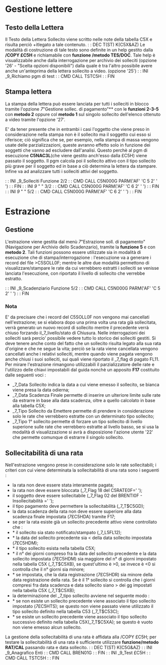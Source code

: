 # Gestione lettere

## Testo della Lettera
Il Testo della Lettera Sollecito viene scritto nelle note della tabella C5X e risulta perciò +itlegato a tale contenuto.
 :  : DEC T(ST) K(C5X&AZ)
Le modalità di costruzione di tale testo sono definite in un help gestito dalla **/COPY £C5H** e richiamabile con **funzione /metodo TES/DOC**. Tale help è visualizzabile anche dalla interrogazione per archivio dei solleciti (opzione '26' - "Scelta opzioni disponibili") dalla quale è tra l'altro possibile avere anche un'anteprima della lettera sollecito a video. (opzione '25')
 :  : INI _9_Richiamo pgm di test
 :  : CMD CALL TSTC5H
 :  : FIN

## Stampa lettera
La stampa della lettera può essere lanciata per tutti i solleciti in blocco tramite l'opzione _7_"Gestione sollec. di pagamento"** con le **funzioni 2-3-5** con **metodo 2** oppure col **metodo 1** sul singolo sollecito dell'elenco ottenuto a video tramite l'opzione '27'.

E' da tener presente che in entrambi i casi l'oggetto che viene preso in considerazione nella stampa non è il sollecito ma il soggetto cui esso si riferisce; ciò significa che se, per esempio, nella stampa di massa vengono usate delle parzializzazioni, queste avranno effetto solo in funzione dei soggetti che vanno ad escludere dall'analisi.
Questo perchè al pgm di esecuzione **C5NAC3L**(che viene gestito anch'esso dalla £C5H) viene passato il soggetto. Il pgm calcola poi il sollecito attivo con il tipo  sollecito più grave per il soggetto ed in base a ciò determina la lettera da stampare. Infine va ad analizzare tutti i solleciti attivi del soggetto.

 :  : INI _9_Solleciti Funzione 2/2
 :  : CMD CALL C5N000G PARM('AF' 'C 5 2' ' ')
 :  : FIN
 :  : INI _9_    "         "    3/2
 :  : CMD CALL C5N000G PARM('AF' 'C 6 2' ' ')
 :  : FIN
 :  : INI _9_    "         "    5/2
 :  : CMD CALL C5N000G PARM('AF' 'C 6 2' ' ')
 :  : FIN

# Estrazione
## Gestione
L'estrazione viene gestita dal menù _7_"Estrazione soll. di pagamento"(Navigazione per Archivio dello Scadenzario), tramite la **funzione 5** e con **metodo 2**. Tali funzioni possono essere utilizzate sia in modalità di esecuzione che di stampa/interrogazione :  l'esecuzione va a generare i record del file >C5SOLL0F; mentre le altre due  modalità permettono di visualizzare/stampare le rate da cui verrebbero estratti i solleciti se venisse lanciata l'esecuzione, con riportato il livello di sollecito che verrebbe estratto.

 :  : INI _9_Scadenziario Funzione 5/2
 :  : CMD CALL C5N000G PARM('AF' 'C 5 2' ' ')
 :  : FIN
### Nota
E' da precisare che i record del C5SOLL0F non vengono mai cancellati nell'estrazione; se si elabora dopo una prima volta una rata già sollecitata, verrà generato un nuovo record di sollecito mentre il precedente verrà chiuso forzando il_7_livello/stato di Chiusura.
Nelle interrogazioni dei solleciti sarà percio' possibile vedere tutto lo storico dei solleciti gestiti. Si deve tenere anche conto del fatto che un sollecito risulta legato alla sua rata d'origine e che ne segue la vita; perciò se la rata viene cancellata vengono cancellati anche i relativi solleciti, mentre quando viene pagata vengono anche chiusi i suoi solleciti, sui quali viene riportato il _7_flag di pagato FL11.
Per mirare l'estrazione rimangono utilizzabili il parzializzatore delle rate e l'utilizzo delle chiavi impostabili dal guida nonchè un apposito **F17** costituito dalle seguenti voci : 
-  _7_Data Sollecito indica la data a cui viene emesso il sollecito, se bianca viene presa la data odierna;
-  _7_Data Scadenza Finale permette di inserire un ulteriore limite sulle rate da estrarre in base alla data scadenza, oltre a quello calcolato in base alla tabella C5X;
-  _7_Tipo Sollecito da Emettere permette di prendere in considerazione solo le rate che verrebbero estratte con un determinato tipo sollecito;
-  _7_Tipo 1° sollecito permette di forzare un tipo sollecito di livello superione sulle rate che verrebbero estratte al livello basso, se si usa la modalità di visualizzazione si avrà a disposizione l'azione utente '22' che permette comunque di estrarre il singolo sollecito.

## Sollecitabilità di una rata
Nell'estrazione vengono prese in considerazione solo le rate sollecitabili; i criteri con cui  viene determinata la sollecitabilità di una rata sono i seguenti : 
-  la rata non deve essere stata interamente pagata;
-  la rata non deve essere bloccata (_7_Flag 18 del C5RATE0F=' ');
-  il soggetto deve essere sollecitabile (_7_Flag 02 del BRENTI0F - Insollecitabilità =' ');
-  il tipo pagamento deve permettere la sollecitabilità (_7_T$C5GD);
-  la data scadenza della rata non deve essere superiore alla data scadenza finale impostata (_7_£C5HDA) tramite F17;
-  se per la rata esiste già un sollecito precedente attivo viene controllato che : 
- \* il sollecito sia stato notificato/stampato (_7_L5FL12);
- \* la data del sollecito precedente sia < della data sollecito impostata (_7_£C5HDM);
- \* il tipo sollecito esista nella tabella C5X;
- \* il n° dei giorni compreso fra la data del sollecito precedente e la data sollecito impostata (_7_£C5HDM) sia maggiore del n° di giorni impostato nella tabella C5X (_7_T$C5XB), se quest'ultimo è >0, se invece è <0 si controlla che il n° giorni sia minore;
- \* se impostata, che la data registrazione (_7_£C5HDR) sia minore della data registrazione della rata. Se è il 1° sollecito si controlla che i giorni compresi fra data scadenza e data sollecito siano > dei gg impostati nella tabella C5X (_7_T$C5XB);
-  la determinazione del _7_tipo sollecito avviene nel seguente modo : 
- \* se non esiste un sollecito precedente viene associato il tipo sollecito impostato (_7_£C5HTS); se questo non viene passato viene utilizzato il tipo sollecito definito nella tabella C53 (_7_T$C53C);
- \* se esiste un sollecito precedente viene associato il tipo sollecito successivo definito nella tabella C5X(_7_T$C5XA); se questo è vuoto non viene emesso alcun sollecito.

La gestione della sollecitabilità di una rata è affidata alla /COPY £C5H; per testare la sollecitabilità di una rata è sufficiente utilizzare **funzione/metodo RAT/CAL** passando rata e data sollecito.
 :  : DEC T(ST) K(C5G&AZ)
 :  : INI _9_Anagrafico Enti
 :  : CMD CALL BREN01G
 :  : FIN
 :  : INI _9_Test £C5H
 :  : CMD CALL TSTC5H
 :  : FIN
